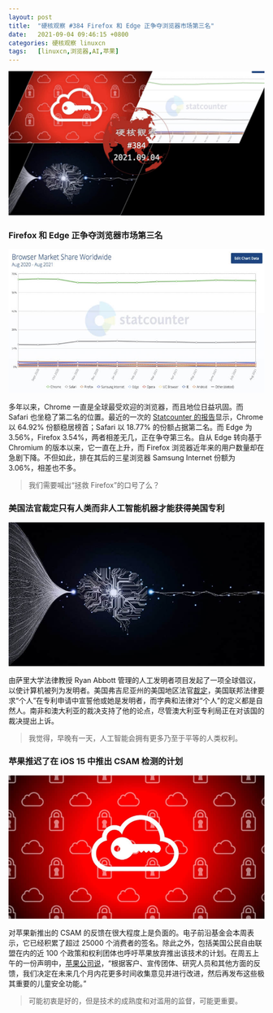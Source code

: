 ```yaml
---
layout: post
title:	"硬核观察 #384 Firefox 和 Edge 正争夺浏览器市场第三名"
date:	2021-09-04 09:46:15 +0800 
categories:	硬核观察 linuxcn 
tags:	[linuxcn,浏览器,AI,苹果]
---
```



![](/Asserts/Images/album/202109/04/094519t826t3wt2621428w.jpg)


### Firefox 和 Edge 正争夺浏览器市场第三名


![](/Asserts/Images/album/202109/04/094529di39i498icj3kwik.jpg)


多年以来，Chrome 一直是全球最受欢迎的浏览器，而且地位日益巩固。而 Safari 也坐稳了第二名的位置。最近的一次的 [Statcounter 的报告](https://gs.statcounter.com/browser-market-share)显示，Chrome 以 64.92% 份额稳居榜首；Safari 以 18.77% 的份额占据第二名。而 Edge 为 3.56%，Firefox 3.54%，两者相差无几，正在争夺第三名。自从 Edge 转向基于 Chromium 的版本以来，它一直在上升，而 Firefox 浏览器近年来的用户数量却在急剧下降。不但如此，排在其后的三星浏览器 Samsung Internet 份额为 3.06%，相差也不多。



> 
> 我们需要喊出“拯救 Firefox”的口号了么？
> 
> 
> 


### 美国法官裁定只有人类而非人工智能机器才能获得美国专利


![](/Asserts/Images/album/202109/04/094550dizniig4h7i6rldr.jpg)


由萨里大学法律教授 Ryan Abbott 管理的人工发明者项目发起了一项全球倡议，以使计算机被列为发明者。美国弗吉尼亚州的美国地区法官[裁定](https://www.bloomberg.com/news/articles/2021-09-03/only-humans-not-ai-machines-can-get-a-u-s-patent-judge-rules)，美国联邦法律要求“个人”在专利申请中宣誓他或她是发明者，而字典和法律对“个人”的定义都是自然人。南非和澳大利亚的裁决支持了他的论点，尽管澳大利亚专利局正在对该国的裁决提出上诉。



> 
> 我觉得，早晚有一天，人工智能会拥有更多乃至于平等的人类权利。
> 
> 
> 


### 苹果推迟了在 iOS 15 中推出 CSAM 检测的计划


![](/Asserts/Images/album/202109/04/094603eogc3cicmrzrziiw.jpg)


对苹果新推出的 CSAM 的反馈在很大程度上是负面的。电子前沿基金会本周表示，它已经积累了超过 25000 个消费者的签名。除此之外，包括美国公民自由联盟在内的近 100 个政策和权利团体也呼吁苹果放弃推出该技术的计划。在周五上午的一份声明中，[苹果公司说](https://techcrunch.com/2021/09/03/apple-csam-detection-delayed/)，“根据客户、宣传团体、研究人员和其他方面的反馈，我们决定在未来几个月内花更多时间收集意见并进行改进，然后再发布这些极其重要的儿童安全功能。”



> 
> 可能初衷是好的，但是技术的成熟度和对滥用的监督，可能更重要。
> 
> 
>

